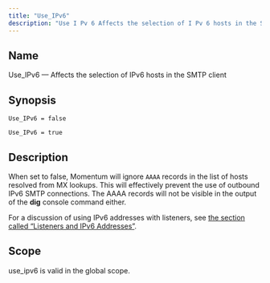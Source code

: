 ```yaml
---
title: "Use_IPv6"
description: "Use I Pv 6 Affects the selection of I Pv 6 hosts in the SMTP client Use I Pv 6 false Use I Pv 6 true When set to false Momentum will ignore AAAA records in the list of hosts resolved from MX lookups This will effectively prevent the use..."
---
```


<a name="conf.ref.use_ipv6"></a> 
## Name

Use_IPv6 — Affects the selection of IPv6 hosts in the SMTP client

## Synopsis

`Use_IPv6 = false`

`Use_IPv6 = true`

<a name="idp12369888"></a> 
## Description

When set to false, Momentum will ignore `AAAA` records in the list of hosts resolved from MX lookups. This will effectively prevent the use of outbound IPv6 SMTP connections. The AAAA records will not be visible in the output of the **dig** console command either.

For a discussion of using IPv6 addresses with listeners, see [the section called “Listeners and IPv6 Addresses”](/momentum/3/3-reference/ecelerity-conf#ecelerity.conf.ipv6).

<a name="idp12374976"></a> 
## Scope

use_ipv6 is valid in the global scope.